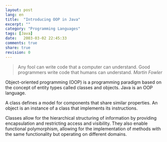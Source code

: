 ```yaml
---
layout: post
lang: en
title:  "Introducing OOP in Java"
excerpt: ""
category: "Programming Languages"
tags: [Java]
date:   2003-03-02 22:45:33
comments: true
share: true
revision: 0
--- 
```


> Any fool can write code that a computer can understand. Good programmers write code that humans can understand.
> <cite>Martin Fowler</cite>

Object-oriented programming (OOP) is a programming paradigm based on the concept of entity types called classes and objects. Java is an OOP language.

A class defines a model for components that share similar properties. An object is an instance of a class that implements its instructions.

Classes allow for the hierarchical structuring of information by providing encapsulation and restricting access and visibility. They also enable functional polymorphism, allowing for the implementation of methods with the same functionality but operating on different domains.